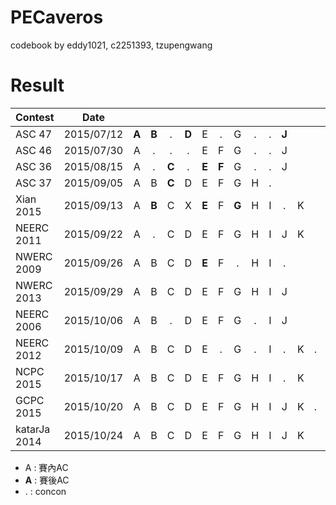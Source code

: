 PECaveros
=========

codebook by eddy1021, c2251393, tzupengwang


# Result

| Contest       | Date          |   |   |   |   |   |   |   |   |   |   |   |   |   |
| ------------- |:-------------:|:-:|:-:|:-:|:-:|:-:|:-:|:-:|:-:|:-:|:-:|:-:|:-:|:-:|
| ASC 47        | 2015/07/12    | **A** | **B** | . | **D** | E | . | G | . | . | **J** |
| ASC 46        | 2015/07/30    | A | . | . | . | E | F | G | . | . | J |
| ASC 36        | 2015/08/15    | A | . | **C** | . | **E** | **F** | G | . | . | J |
| ASC 37        | 2015/09/05    | A | B | **C** | D | E | F | G | H | . |
| Xian 2015     | 2015/09/13    | A | **B** | C | X | **E** | F | **G** | H | I | . | K |
| NEERC 2011    | 2015/09/22    | A | . | C | D | E | F | G | H | I | J | K |
| NWERC 2009    | 2015/09/26    | A | B | C | D | **E** | F | . | H | I | . |
| NWERC 2013    | 2015/09/29    | A | B | C | D | E | F | G | H | I | J |
| NEERC 2006    | 2015/10/06    | A | B | . | D | E | F | G | . | I | J |
| NEERC 2012    | 2015/10/09    | A | B | C | D | E | . | G | . | I | . | K | . |
| NCPC 2015     | 2015/10/17    | A | B | C | D | E | F | G | H | I | . | K |   |
| GCPC 2015     | 2015/10/20    | A | B | C | D | E | F | G | H | I | J | K | . | M |
| katarJa 2014  | 2015/10/24    | A | B | C | D | E | F | G | H | I | J | K | 

- A : 賽內AC  
- **A** : 賽後AC  
- . : concon
